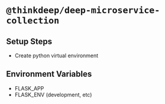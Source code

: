 # `@thinkdeep/deep-microservice-collection`

## Setup Steps
- Create python virtual environment

## Environment Variables
- FLASK_APP
- FLASK_ENV (development, etc)